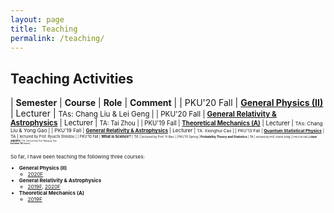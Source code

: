 ```yaml
---
layout: page
title: Teaching
permalink: /teaching/
---
```


<style>
table {
  font-family: arial, sans-serif;
  border-collapse: collapse;
  width: 100%;
}

td, th {
  border: 1px solid #dddddd;
  text-align: left;
  padding: 8px;
}

tr:nth-child(odd) {
  background-color: #dddddd;
}
</style>

## Teaching Activities

| **Semester** | **Course** | **Role** | **Comment** | 
| PKU'20 Fall | [**General Physics (II)**](phy20/phy20) | Lecturer | <small>TAs: Chang Liu & Lei Geng |
| PKU'20 Fall | [**General Relativity & Astrophysics**](gr20/gr20) | Lecturer | <small>TA: Tai Zhou |
| PKU'19 Fall | [**Theoretical Mechanics (A)**](thmech19/thmech19) | Lecturer | <small>TAs: Chang Liu & Yong Gao |
| PKU'19 Fall | [**General Relativity & Astrophysics**](gr19/gr19) | Lecturer | <small>TA: Xionghui Cao |
| PKU'13 Fall | [**Quantum Statistical Physics**](qsp2013/qsp2013.html) | TA | <small>lectured by Prof. Ryuichi Shindou |
| PKU'10 Fall | **What is Science?** | TA | <small>lectured by Prof. Yi Rao |
| PKU'10 Spring | **Probability Theory and Statistics** | TA | <small>lectured by Prof. Zhenxi Dong |
| PKU'09 Fall | **Linear Algebra** | TA | <small>lectured by Prof. Maoying Tian <br>**Excellent TA** Award |

So far, I have been teaching the following three courses:
- **General Physics (II)**
  - [2020F](https://friendshao.github.io/teaching/phy20/phy20)
- **General Relativity & Astrophysics**
  - [2019F](https://friendshao.github.io/teaching/gr19/gr19), 
    [2020F](https://friendshao.github.io/teaching/gr20/gr20)
- **Theoretical Mechanics (A)**
  - [2019F](https://friendshao.github.io/teaching/thmech19/thmech19)